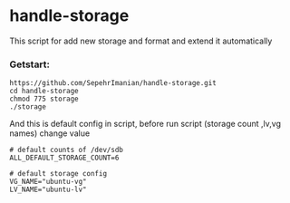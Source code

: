 # handle-storage

This script for add new storage and format and extend it automatically


### Getstart:
```
https://github.com/SepehrImanian/handle-storage.git
cd handle-storage
chmod 775 storage
./storage
```

And this is default config in script, before run script (storage count ,lv,vg names) change value
```
# default counts of /dev/sdb
ALL_DEFAULT_STORAGE_COUNT=6

# default storage config
VG_NAME="ubuntu-vg"
LV_NAME="ubuntu-lv"
```
